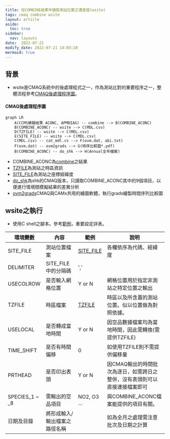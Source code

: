 ```yaml
---
title: 從COMBINE結果中讀取測站位置之濃度值(wsite)
tags: cmaq combine wsite
layout: article
aside:
  toc: true
sidebar:
  nav: layouts
date:  2022-07-21
modify_date: 2022-07-21 14:03:28
mermaid: true
---
```

## 背景
- wsite是CMAQ系統中的後處理程式之一，作為測站比對的重要程序之一，整體流程參考[CMAQ後處理程序圖][cmaq_pp]。

#### CMAQ後處理程序圖

```mermaid
graph LR
    A(CCMS模擬結果 ACONC, APMDIAG) -- combine --> B(COMBINE_ACONC)
    B(COMBINE_ACONC) -- wsite --> C(MDL.csv)
    D(TZFILE) -- wsite --> C(MDL.csv)
    E(SITE_FILE) -- wsite --> C(MDL.csv)
    C(MDL.csv) -- cat_mdl.cs --> F(ovm.dat, abi.txt)
    F(ovm.dat) -- ovm2grads --> G(時序比較圖*.pdf)
    B(COMBINE_ACONC) -- do_shk --> H(Annual全年檔案)
```
- COMBINE_ACONC為[combine][0]之結果
- [TZFILE][1]為測站之時區資訊
- [SITE_FILE][2]為測站之座標經緯度
- [do_shk][3]為shk的CMAQ版本，只讀取COMBINE_ACONC其中的9個項目，以便進行情境間模擬結果的差異分析
- [ovm2grads][4]CMAQ與CAMx共用的繪圖軟體，執行grads繪製時間序列比較圖

## wsite之執行
- 使用C shell之腳本。參考[範例](https://github.com/sinotec2/Focus-on-Air-Quality/blob/main/GridModels/POST/run_wsiteMM_DM.csh)，重要設定詳表。

環境變數|內容|範例|說明
-|-|-|-
SITE_FILE|測站位置檔案|[SITE_FILE][2]|各欄依序為代碼、經緯度
DELIMITER|SITE_FILE中的分隔碼|','|
USECOLROW|是否輸入網格位置|Y or N|網格位置用於指定非測站之特定位置之輸出
TZFILE|時區檔案|[TZFILE][1]|時區以及所含蓋的測站位置。似以位置做為對照依據。
USELOCAL|是否轉成當地時間|Y or N|因空品數據檔案均為當地時間，因此需轉換(需提供TZFILE)
TIME_SHIFT|是否有時間偏移|0|如使用TZFILE則不需提供偏移量
PRTHEAD|是否印出表頭|Y or N|因CMAQ輸出的時間批次為逐日，如需跨日之整併，沒有表頭則可以直接連接檔案即可
SPECIES_1 \~ _8|需輸出的空品項目|NO2, O3 ...|與COMBINE_ACONC檔案能提供的項目有關。
日期及目錄|將形成輸入/輸出檔案之路徑名稱||如為全月之處理需注意批次及日期之計算



[cmaq_pp]: <https://github.com/sinotec2/FAQ/blob/main/_posts/2022-07-21-wsite.md#cmaq後處理程序圖> "CMAQ後處理程序圖"
[0]: <https://sinotec2.github.io/Focus-on-Air-Quality/GridModels/POST/run_combMM_R_DM/> "CMAQ綜合空品項目之計算(combine)"
[1]: <https://github.com/sinotec2/Focus-on-Air-Quality/blob/main/GridModels/POST/tz.csv> "測站時區清單檔案"
[2]: <https://github.com/sinotec2/Focus-on-Air-Quality/blob/main/GridModels/POST/sites.txt> "測站編號(代碼)及座標"
[3]: <https://sinotec2.github.io/FAQ/2022/07/19/shk.html#do_shk> "將全年的combine結果一次提取"
[4]: <> ""
